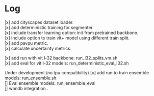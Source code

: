 
# Log

[x] add cityscapes dataset loader. <br />
[x] add deterministic training for segmenter.  <br />
[x] include transfer learning option: init from pretrained backbone. <br />
[x] include option to train vit+ model using different train split. <br />
[x] add pavpu metric. <br />
[x] calculate uncertainty metrics. <br />

[x] add run with vit l-32 backbone: run_l32_splits_vm.sh <br /> 
[x] add eval for vit l-32 models: run_deterministic_eval_l32.sh <br />

Under development (no tpu compatibility)
[x] add run to train ensemble models: run_ensemble.sh <br />
[] Eval ensemble models: run_ensemble_eval <br />
[] wandb integration . <br />


